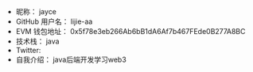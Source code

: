 - 昵称：  jayce
- GitHub 用户名：  lijie-aa
- EVM 钱包地址：  0x5f78e3eb266Ab6bB1dA6Af7b467FEde0B277A8BC
- 技术栈：  java
- Twitter:   
- 自我介绍：  java后端开发学习web3
